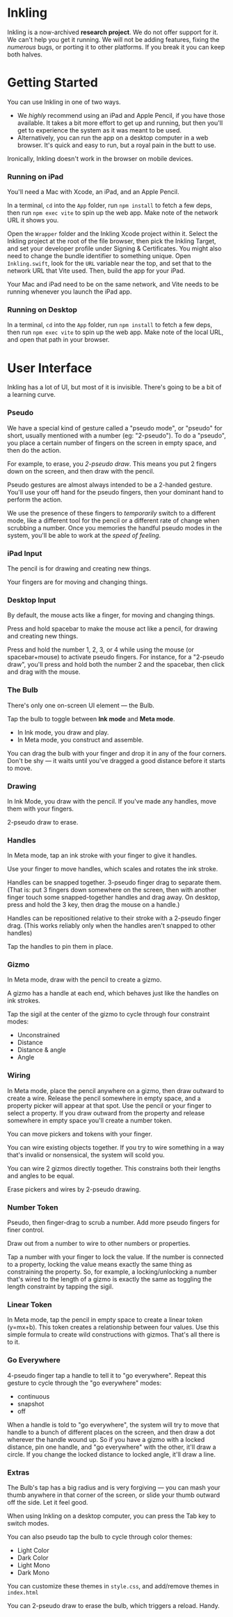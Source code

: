 # Inkling

Inkling is a now-archived **research project**. We do not offer support for it. We can't help you get it running. We will not be adding features, fixing the *numerous* bugs, or porting it to other platforms. If you break it you can keep both halves.

# Getting Started

You can use Inkling in one of two ways.

* We *highly* recommend using an iPad and Apple Pencil, if you have those available. It takes a bit more effort to get up and running, but then you'll get to experience the system as it was meant to be used.
* Alternatively, you can run the app on a desktop computer in a web browser. It's quick and easy to run, but a royal pain in the butt to use.

Ironically, Inkling doesn't work in the browser on mobile devices.

### Running on iPad
You'll need a Mac with Xcode, an iPad, and an Apple Pencil.

In a terminal, `cd` into the `App` folder, run `npm install` to fetch a few deps, then run `npm exec vite` to spin up the web app. Make note of the network URL it shows you.

Open the `Wrapper` folder and the Inkling Xcode project within it. Select the Inkling project at the root of the file browser, then pick the Inkling Target, and set your developer profile under Signing & Certificates. You might also need to change the bundle identifier to something unique. Open `Inkling.swift`, look for the `URL` variable near the top, and set that to the network URL that Vite used. Then, build the app for your iPad.

Your Mac and iPad need to be on the same network, and Vite needs to be running whenever you launch the iPad app.

### Running on Desktop

In a terminal, `cd` into the `App` folder, run `npm install` to fetch a few deps, then run `npm exec vite` to spin up the web app. Make note of the local URL, and open that path in your browser.

# User Interface

Inkling has a lot of UI, but most of it is invisible. There's going to be a bit of a learning curve.

### Pseudo

We have a special kind of gesture called a "pseudo mode", or "pseudo" for short, usually mentioned with a number (eg: "2-pseudo"). To do a "pseudo", you place a certain number of fingers on the screen in empty space, and then do the action.

For example, to erase, you *2-pseudo draw*. This means you put 2 fingers down on the screen, and then draw with the pencil.

Pseudo gestures are almost always intended to be a 2-handed gesture. You'll use your off hand for the pseudo fingers, then your dominant hand to perform the action.

We use the presence of these fingers to *temporarily* switch to a different mode, like a different tool for the pencil or a different rate of change when scrubbing a number. Once you memories the handful pseudo modes in the system, you'll be able to work at the *speed of feeling*.

### iPad Input

The pencil is for drawing and creating new things.

Your fingers are for moving and changing things.

### Desktop Input

By default, the mouse acts like a finger, for moving and changing things.

Press and hold spacebar to make the mouse act like a pencil, for drawing and creating new things.

Press and hold the number 1, 2, 3, or 4 while using the mouse (or spacebar+mouse) to activate pseudo fingers. For instance, for a "2-pseudo draw", you'll press and hold both the number 2 and the spacebar, then click and drag with the mouse.

### The Bulb

There's only one on-screen UI element — the Bulb.

Tap the bulb to toggle between **Ink mode** and **Meta mode**.
* In Ink mode, you draw and play.
* In Meta mode, you construct and assemble.

You can drag the bulb with your finger and drop it in any of the four corners. Don't be shy — it waits until you've dragged a good distance before it starts to move.

### Drawing

In Ink Mode, you draw with the pencil. If you've made any handles, move them with your fingers.

2-pseudo draw to erase.

### Handles

In Meta mode, tap an ink stroke with your finger to give it handles.

Use your finger to move handles, which scales and rotates the ink stroke.

Handles can be snapped together. 3-pseudo finger drag to separate them. (That is: put 3 fingers down somewhere on the screen, then with another finger touch some snapped-together handles and drag away. On desktop, press and hold the 3 key, then drag the mouse on a handle.)

Handles can be repositioned relative to their stroke with a 2-pseudo finger drag. (This works reliably only when the handles aren't snapped to other handles)

Tap the handles to pin them in place.

### Gizmo

In Meta mode, draw with the pencil to create a gizmo.

A gizmo has a handle at each end, which behaves just like the handles on ink strokes.

Tap the sigil at the center of the gizmo to cycle through four constraint modes:
* Unconstrained
* Distance
* Distance & angle
* Angle

### Wiring

In Meta mode, place the pencil anywhere on a gizmo, then draw outward to create a wire. Release the pencil somewhere in empty space, and a property picker will appear at that spot. Use the pencil or your finger to select a property. If you draw outward from the property and release somewhere in empty space you'll create a number token.

You can move pickers and tokens with your finger.

You can wire existing objects together. If you try to wire something in a way that's invalid or nonsensical, the system will scold you.

You can wire 2 gizmos directly together. This constrains both their lengths and angles to be equal.

Erase pickers and wires by 2-pseudo drawing.

### Number Token

Pseudo, then finger-drag to scrub a number. Add more pseudo fingers for finer control.

Draw out from a number to wire to other numbers or properties.

Tap a number with your finger to lock the value. If the number is connected to a property, locking the value means exactly the same thing as constraining the property. So, for example, a locking/unlocking a number that's wired to the length of a gizmo is exactly the same as toggling the length constraint by tapping the sigil.

### Linear Token

In Meta mode, tap the pencil in empty space to create a linear token (y=mx+b). This token creates a relationship between four values. Use this simple formula to create wild constructions with gizmos. That's all there is to it.

### Go Everywhere

4-pseudo finger tap a handle to tell it to "go everywhere". Repeat this gesture to cycle through the "go everywhere" modes:
* continuous
* snapshot
* off

When a handle is told to "go everywhere", the system will try to move that handle to a bunch of different places on the screen, and then draw a dot wherever the handle wound up. So if you have a gizmo with a locked distance, pin one handle, and "go everywhere" with the other, it'll draw a circle. If you change the locked distance to locked angle, it'll draw a line.

### Extras

The Bulb's tap has a big radius and is very forgiving — you can mash your thumb anywhere in that corner of the screen, or slide your thumb outward off the side. Let it feel good.

When using Inkling on a desktop computer, you can press the Tab key to switch modes.

You can also pseudo tap the bulb to cycle through color themes:
* Light Color
* Dark Color
* Light Mono
* Dark Mono

You can customize these themes in `style.css`, and add/remove themes in `index.html`

You can 2-pseudo draw to erase the bulb, which triggers a reload. Handy.